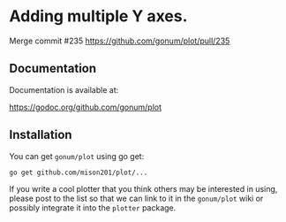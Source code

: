 # Adding multiple Y axes.  

Merge commit #235 https://github.com/gonum/plot/pull/235

## Documentation

Documentation is available at:

  https://godoc.org/github.com/gonum/plot

## Installation

You can get `gonum/plot` using go get:

`go get github.com/mison201/plot/...`

If you write a cool plotter that you think others may be interested in using, please post to the list so that we can link to it in the `gonum/plot` wiki or possibly integrate it into the `plotter` package.
